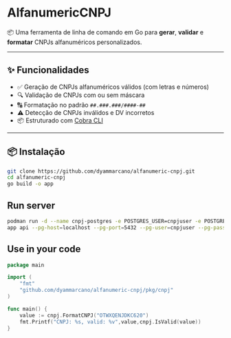 # AlfanumericCNPJ

📦 Uma ferramenta de linha de comando em Go para **gerar**, **validar** e **formatar** CNPJs alfanuméricos
personalizados.

---

## ✨ Funcionalidades

- ✅ Geração de CNPJs alfanuméricos válidos (com letras e números)
- 🔍 Validação de CNPJs com ou sem máscara
- 🔠 Formatação no padrão `##.###.###/####-##`
- ⚠️ Detecção de CNPJs inválidos e DV incorretos
- 📦 Estruturado com [Cobra CLI](https://github.com/spf13/cobra)

---

## 📦 Instalação

```bash
git clone https://github.com/dyammarcano/alfanumeric-cnpj.git
cd alfanumeric-cnpj
go build -o app
```

## Run server
```bash
podman run -d --name cnpj-postgres -e POSTGRES_USER=cnpjuser -e POSTGRES_PASSWORD=cnpjpass -e POSTGRES_DB=cnpjdb -p 5432:5432 -v pgdata:/var/lib/postgresql/data docker.io/postgres:15
app api --pg-host=localhost --pg-port=5432 --pg-user=cnpjuser --pg-password=cnpjpass --pg-database=cnpjdb
```

## Use in your code
```go
package main

import (
    "fmt"
    "github.com/dyammarcano/alfanumeric-cnpj/pkg/cnpj"
)

func main() {
    value := cnpj.FormatCNPJ("OTWXQENJDKC620")
    fmt.Printf("CNPJ: %s, valid: %v",value,cnpj.IsValid(value))
}
```
